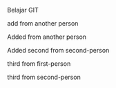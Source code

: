 Belajar GIT

add from another person

Added from another person

Added second from second-person

third from first-person

third from second-person
